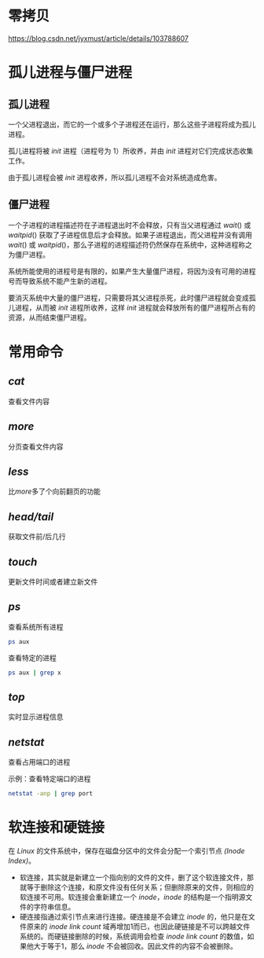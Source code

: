 # 零拷贝

https://blog.csdn.net/jyxmust/article/details/103788607

# 孤儿进程与僵尸进程

## 孤儿进程

一个父进程退出，而它的一个或多个子进程还在运行，那么这些子进程将成为孤儿进程。

孤儿进程将被 *init* 进程（进程号为 1）所收养，并由 *init* 进程对它们完成状态收集工作。

由于孤儿进程会被 *init* 进程收养，所以孤儿进程不会对系统造成危害。

## 僵尸进程

一个子进程的进程描述符在子进程退出时不会释放，只有当父进程通过 *wait*() 或 *waitpid*() 获取了子进程信息后才会释放。如果子进程退出，而父进程并没有调用 *wait*() 或 *waitpid*()，那么子进程的进程描述符仍然保存在系统中，这种进程称之为僵尸进程。

系统所能使用的进程号是有限的，如果产生大量僵尸进程，将因为没有可用的进程号而导致系统不能产生新的进程。

要消灭系统中大量的僵尸进程，只需要将其父进程杀死，此时僵尸进程就会变成孤儿进程，从而被 *init* 进程所收养，这样 *init* 进程就会释放所有的僵尸进程所占有的资源，从而结束僵尸进程。

# 常用命令

## *cat*

查看文件内容

## *more*

分页查看文件内容

## *less*

比*more*多了个向前翻页的功能

## *head/tail*

获取文件前/后几行

## *touch*

更新文件时间或者建立新文件

## *ps*

查看系统所有进程

```bash
ps aux
```

查看特定的进程

```bash
ps aux | grep x
```

## *top*

实时显示进程信息

## *netstat*

查看占用端口的进程

示例：查看特定端口的进程

```bash
netstat -anp | grep port
```

# 软连接和硬链接

在 *Linux* 的文件系统中，保存在磁盘分区中的文件会分配一个索引节点 *(Inode Index)*。

- 软连接，其实就是新建立一个指向别的文件的文件，删了这个软连接文件，那就等于删除这个连接，和原文件没有任何关系；但删除原来的文件，则相应的软连接不可用。软连接会重新建立一个 *inode*，*inode* 的结构是一个指明源文件的字符串信息。
- 硬连接指通过索引节点来进行连接。硬连接是不会建立 *inode* 的，他只是在文件原来的 *inode* *link* *count* 域再增加1而已，也因此硬链接是不可以跨越文件系统的。而硬链接删除的时候，系统调用会检查 *inode link count* 的数值，如果他大于等于1，那么 *inode* 不会被回收。因此文件的内容不会被删除。

